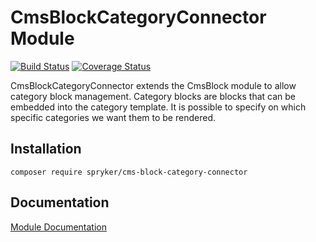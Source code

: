 # CmsBlockCategoryConnector Module
[![Build Status](https://travis-ci.org/spryker/CmsBlockCategoryConnector.svg)](https://travis-ci.org/spryker/CmsBlockCategoryConnector)
[![Coverage Status](https://coveralls.io/repos/github/spryker/CmsBlockCategoryConnector/badge.svg)](https://coveralls.io/github/spryker/CmsBlockCategoryConnector)

CmsBlockCategoryConnector extends the CmsBlock module to allow category block management. Category blocks are blocks that can be embedded into the category template. It is possible to specify on which specific categories we want them to be rendered.

## Installation

```
composer require spryker/cms-block-category-connector
```

## Documentation

[Module Documentation](https://academy.spryker.com/developing_with_spryker/module_guide/content_management/cms_block/cms_block.html)
